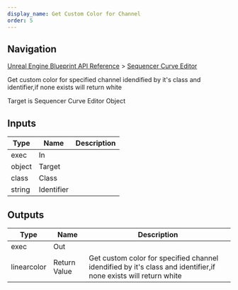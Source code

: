 ```yaml
---
display_name: Get Custom Color for Channel
order: 5
---
```

## Navigation

[Unreal Engine Blueprint API Reference](https://dev.epicgames.com/documentation/en-us/unreal-engine/BlueprintAPI) > [Sequencer Curve Editor](https://dev.epicgames.com/documentation/en-us/unreal-engine/BlueprintAPI/SequencerCurveEditor)

Get custom color for specified channel idendified by it's class and identifier,if none exists will return white

Target is Sequencer Curve Editor Object

## Inputs

| Type | Name | Description |
| --- | --- | --- |
| exec | In |  |
| object | Target |  |
| class | Class |  |
| string | Identifier |  |

## Outputs

| Type | Name | Description |
| --- | --- | --- |
| exec | Out |  |
| linearcolor | Return Value | Get custom color for specified channel idendified by it's class and identifier,if none exists will return white |

